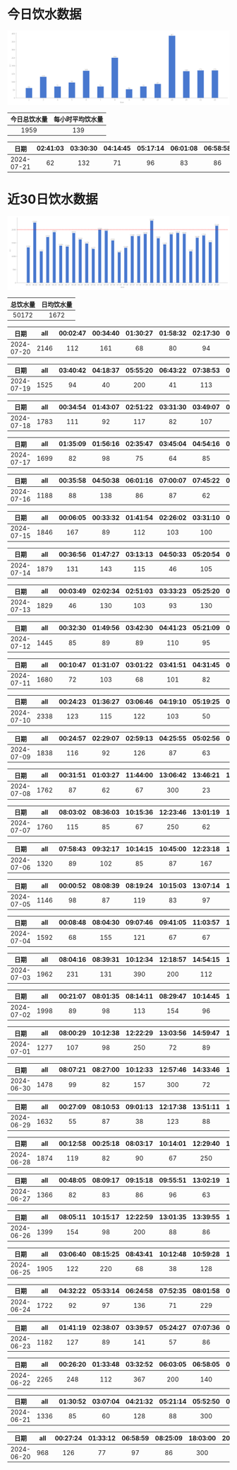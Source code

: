 # 今日饮水数据

<div align=center>
<img src="today.png" style="zoom: 100%;" />

| 今日总饮水量 | 每小时平均饮水量 |
| :----: | :----: |
| 1959 | 139 |
</div>

| 日期 | 02:41:03 | 03:30:30 | 04:14:45 | 05:17:14 | 06:01:08 | 06:58:58 | 07:45:32 | 08:35:20 | 09:06:42 | 16:02:55 | 17:27:57 | 19:09:54 | 19:40:03 | 20:26:12 | 20:35:15 | 20:53:52 | 21:23:25 | 21:57:02 | 22:15:06 | 22:22:23 |
| :----: | :----: | :----: | :----: | :----: | :----: | :----: | :----: | :----: | :----: | :----: | :----: | :----: | :----: | :----: | :----: | :----: | :----: | :----: | :----: | :----: |
| 2024-07-21 | 62 | 132 | 71 | 96 | 83 | 86 | 71 | 250 | 54 | 72 | 87 | 300 | 87 | 47 | 67 | 52 | 82 | 89 | 103 | 68 |

# 近30日饮水数据

<div align=center>
<img src="30.png"style="zoom: 100%;" />

| 总饮水量 | 日均饮水量 |
| :----: | :----: |
| 50172 | 1672 |
</div>

| 日期 | all | 00:02:47 | 00:34:40 | 01:30:27 | 01:58:32 | 02:17:30 | 03:02:23 | 03:40:52 | 04:07:27 | 05:37:10 | 06:02:10 | 06:23:16 | 06:59:14 | 07:30:10 | 08:25:13 | 08:33:54 | 18:06:28 | 18:53:37 | 21:12:04 | 21:44:39 | 23:57:33 |
| :----: | :----: | :----: | :----: | :----: | :----: | :----: | :----: | :----: | :----: | :----: | :----: | :----: | :----: | :----: | :----: | :----: | :----: | :----: | :----: | :----: | :----: |
| 2024-07-20 | 2146 | 112 | 161 | 68 | 80 | 94 | 71 | 78 | 83 | 200 | 114 | 88 | 82 | 50 | 61 | 47 | 100 | 99 | 95 | 63 | 400 |

| 日期 | all | 03:40:42 | 04:18:37 | 05:55:20 | 06:43:22 | 07:38:53 | 08:18:02 | 08:36:20 | 09:05:09 | 17:20:38 | 18:22:00 | 20:36:21 | 21:27:06 | 21:43:29 | 22:21:00 | 23:10:36 |
| :----: | :----: | :----: | :----: | :----: | :----: | :----: | :----: | :----: | :----: | :----: | :----: | :----: | :----: | :----: | :----: | :----: |
| 2024-07-19 | 1525 | 94 | 40 | 200 | 41 | 113 | 109 | 78 | 66 | 68 | 250 | 54 | 60 | 161 | 110 | 81 |

| 日期 | all | 00:34:54 | 01:43:07 | 02:51:22 | 03:31:30 | 03:49:07 | 04:39:27 | 06:09:14 | 06:22:56 | 07:24:45 | 16:53:14 | 18:08:48 | 18:52:21 | 20:58:29 | 21:15:24 | 22:33:04 | 23:17:50 |
| :----: | :----: | :----: | :----: | :----: | :----: | :----: | :----: | :----: | :----: | :----: | :----: | :----: | :----: | :----: | :----: | :----: | :----: |
| 2024-07-18 | 1783 | 111 | 92 | 117 | 82 | 107 | 87 | 200 | 64 | 81 | 96 | 300 | 82 | 81 | 97 | 99 | 87 |

| 日期 | all | 01:35:09 | 01:56:16 | 02:35:47 | 03:45:04 | 04:54:16 | 05:29:26 | 06:25:10 | 07:13:01 | 07:31:31 | 08:34:32 | 17:55:40 | 19:45:10 | 20:32:41 | 21:24:48 | 21:48:44 | 22:51:04 | 23:31:27 |
| :----: | :----: | :----: | :----: | :----: | :----: | :----: | :----: | :----: | :----: | :----: | :----: | :----: | :----: | :----: | :----: | :----: | :----: | :----: |
| 2024-07-17 | 1699 | 82 | 98 | 75 | 64 | 85 | 67 | 68 | 78 | 64 | 200 | 111 | 89 | 96 | 88 | 69 | 186 | 179 |

| 日期 | all | 00:35:58 | 04:50:38 | 06:01:16 | 07:00:07 | 07:45:22 | 08:08:13 | 08:26:32 | 19:17:27 | 19:35:28 | 20:33:39 | 20:56:14 | 22:26:56 | 22:54:12 |
| :----: | :----: | :----: | :----: | :----: | :----: | :----: | :----: | :----: | :----: | :----: | :----: | :----: | :----: | :----: |
| 2024-07-16 | 1188 | 88 | 138 | 86 | 87 | 62 | 98 | 63 | 84 | 103 | 86 | 103 | 101 | 89 |

| 日期 | all | 00:06:05 | 00:33:32 | 01:41:54 | 02:26:02 | 03:31:10 | 04:16:45 | 05:30:21 | 06:07:45 | 07:19:26 | 17:05:01 | 18:20:46 | 19:01:45 | 19:36:18 | 20:00:47 | 20:24:36 | 21:35:55 | 22:33:18 | 23:28:00 |
| :----: | :----: | :----: | :----: | :----: | :----: | :----: | :----: | :----: | :----: | :----: | :----: | :----: | :----: | :----: | :----: | :----: | :----: | :----: | :----: |
| 2024-07-15 | 1846 | 167 | 89 | 112 | 103 | 100 | 97 | 106 | 85 | 86 | 74 | 200 | 74 | 86 | 97 | 66 | 131 | 89 | 84 |

| 日期 | all | 00:36:56 | 01:47:27 | 03:13:13 | 04:50:33 | 05:20:54 | 06:08:17 | 07:43:38 | 08:33:09 | 08:49:51 | 19:00:26 | 20:26:27 | 20:43:20 | 21:31:24 | 22:57:13 | 23:40:46 |
| :----: | :----: | :----: | :----: | :----: | :----: | :----: | :----: | :----: | :----: | :----: | :----: | :----: | :----: | :----: | :----: | :----: |
| 2024-07-14 | 1879 | 131 | 143 | 115 | 46 | 105 | 89 | 97 | 300 | 87 | 300 | 63 | 103 | 130 | 85 | 85 |

| 日期 | all | 00:03:49 | 02:02:34 | 02:51:03 | 03:33:23 | 05:25:20 | 06:52:24 | 07:09:42 | 07:09:59 | 07:49:22 | 08:44:15 | 15:44:37 | 17:54:44 | 18:15:55 | 19:08:07 | 21:04:47 | 22:15:10 |
| :----: | :----: | :----: | :----: | :----: | :----: | :----: | :----: | :----: | :----: | :----: | :----: | :----: | :----: | :----: | :----: | :----: | :----: |
| 2024-07-13 | 1829 | 46 | 130 | 103 | 93 | 130 | 103 | 88 | 117 | 87 | 200 | 66 | 300 | 104 | 68 | 115 | 79 |

| 日期 | all | 00:32:30 | 01:49:56 | 03:42:30 | 04:41:23 | 05:21:09 | 06:08:47 | 07:49:21 | 17:18:57 | 18:11:04 | 18:15:51 | 20:35:06 | 21:05:58 | 23:09:51 |
| :----: | :----: | :----: | :----: | :----: | :----: | :----: | :----: | :----: | :----: | :----: | :----: | :----: | :----: | :----: |
| 2024-07-12 | 1445 | 85 | 89 | 89 | 110 | 95 | 66 | 47 | 105 | 300 | 125 | 85 | 114 | 135 |

| 日期 | all | 00:10:47 | 01:31:07 | 03:01:22 | 03:41:51 | 04:31:45 | 05:30:23 | 06:39:22 | 08:52:46 | 16:32:26 | 18:15:29 | 18:39:14 | 19:11:08 | 20:34:32 | 22:22:52 |
| :----: | :----: | :----: | :----: | :----: | :----: | :----: | :----: | :----: | :----: | :----: | :----: | :----: | :----: | :----: | :----: |
| 2024-07-11 | 1680 | 72 | 103 | 68 | 101 | 82 | 81 | 112 | 300 | 89 | 157 | 121 | 89 | 105 | 200 |

| 日期 | all | 00:24:23 | 01:36:27 | 03:06:46 | 04:19:10 | 05:19:25 | 07:24:23 | 07:49:51 | 08:33:35 | 16:44:36 | 17:58:16 | 18:24:12 | 20:32:22 | 21:20:34 | 21:53:51 | 22:30:57 | 23:04:25 | 23:46:34 |
| :----: | :----: | :----: | :----: | :----: | :----: | :----: | :----: | :----: | :----: | :----: | :----: | :----: | :----: | :----: | :----: | :----: | :----: | :----: |
| 2024-07-10 | 2338 | 123 | 115 | 122 | 103 | 50 | 102 | 62 | 200 | 164 | 300 | 122 | 71 | 158 | 351 | 127 | 103 | 65 |

| 日期 | all | 00:24:57 | 02:29:07 | 02:59:13 | 04:25:55 | 05:02:56 | 07:02:21 | 07:36:51 | 09:07:58 | 14:43:30 | 17:02:56 | 17:22:32 | 18:50:16 | 19:35:17 | 23:35:29 |
| :----: | :----: | :----: | :----: | :----: | :----: | :----: | :----: | :----: | :----: | :----: | :----: | :----: | :----: | :----: | :----: |
| 2024-07-09 | 1838 | 116 | 92 | 126 | 87 | 63 | 98 | 103 | 65 | 100 | 89 | 103 | 300 | 96 | 400 |

| 日期 | all | 00:31:51 | 01:03:27 | 11:44:00 | 13:06:42 | 13:46:21 | 13:47:21 | 14:11:33 | 14:52:35 | 16:25:35 | 17:19:05 | 20:26:53 | 20:37:34 | 22:34:04 | 23:38:12 |
| :----: | :----: | :----: | :----: | :----: | :----: | :----: | :----: | :----: | :----: | :----: | :----: | :----: | :----: | :----: | :----: |
| 2024-07-08 | 1762 | 87 | 62 | 67 | 300 | 23 | 67 | 96 | 118 | 101 | 68 | 172 | 98 | 400 | 103 |

| 日期 | all | 08:03:02 | 08:36:03 | 10:15:36 | 12:23:46 | 13:01:19 | 15:32:38 | 17:32:32 | 18:31:42 | 19:57:42 | 21:31:11 | 22:09:40 | 23:38:32 |
| :----: | :----: | :----: | :----: | :----: | :----: | :----: | :----: | :----: | :----: | :----: | :----: | :----: | :----: |
| 2024-07-07 | 1760 | 115 | 85 | 67 | 250 | 62 | 177 | 182 | 89 | 87 | 300 | 257 | 89 |

| 日期 | all | 07:58:43 | 09:32:17 | 10:14:15 | 10:45:00 | 12:23:18 | 13:05:39 | 15:26:55 | 17:00:37 | 18:21:58 | 21:29:03 | 21:44:43 | 23:26:40 |
| :----: | :----: | :----: | :----: | :----: | :----: | :----: | :----: | :----: | :----: | :----: | :----: | :----: | :----: |
| 2024-07-06 | 1320 | 89 | 102 | 85 | 87 | 167 | 86 | 110 | 86 | 89 | 200 | 112 | 107 |

| 日期 | all | 00:00:52 | 08:08:39 | 08:19:24 | 10:15:03 | 13:07:14 | 15:18:17 | 15:35:34 | 17:22:43 | 21:49:24 | 23:23:19 |
| :----: | :----: | :----: | :----: | :----: | :----: | :----: | :----: | :----: | :----: | :----: | :----: |
| 2024-07-05 | 1146 | 98 | 87 | 119 | 83 | 97 | 113 | 92 | 68 | 300 | 89 |

| 日期 | all | 00:08:48 | 08:04:30 | 09:07:46 | 09:41:05 | 11:03:57 | 12:33:14 | 13:03:42 | 13:58:27 | 17:31:10 | 18:43:33 | 20:07:19 | 21:18:03 | 22:17:56 |
| :----: | :----: | :----: | :----: | :----: | :----: | :----: | :----: | :----: | :----: | :----: | :----: | :----: | :----: | :----: |
| 2024-07-04 | 1592 | 68 | 155 | 121 | 67 | 67 | 200 | 110 | 138 | 87 | 103 | 89 | 300 | 87 |

| 日期 | all | 08:04:16 | 08:39:31 | 10:12:34 | 12:18:57 | 14:54:15 | 15:13:06 | 15:30:37 | 19:31:36 | 20:26:24 | 20:48:35 | 22:20:22 |
| :----: | :----: | :----: | :----: | :----: | :----: | :----: | :----: | :----: | :----: | :----: | :----: | :----: |
| 2024-07-03 | 1962 | 231 | 131 | 390 | 200 | 112 | 86 | 226 | 78 | 300 | 112 | 96 |

| 日期 | all | 00:21:07 | 08:01:35 | 08:14:11 | 08:29:47 | 10:14:45 | 11:13:24 | 11:50:19 | 13:02:39 | 14:59:29 | 17:02:53 | 18:06:47 | 18:50:42 | 20:27:27 | 21:28:20 | 22:34:18 | 22:42:45 | 23:14:18 | 23:59:35 |
| :----: | :----: | :----: | :----: | :----: | :----: | :----: | :----: | :----: | :----: | :----: | :----: | :----: | :----: | :----: | :----: | :----: | :----: | :----: | :----: |
| 2024-07-02 | 1998 | 89 | 98 | 113 | 154 | 96 | 36 | 104 | 96 | 127 | 86 | 132 | 144 | 87 | 68 | 300 | 109 | 88 | 71 |

| 日期 | all | 08:00:29 | 10:12:38 | 12:22:29 | 13:03:56 | 14:59:47 | 15:12:51 | 17:04:01 | 19:11:57 | 22:33:20 |
| :----: | :----: | :----: | :----: | :----: | :----: | :----: | :----: | :----: | :----: | :----: |
| 2024-07-01 | 1277 | 107 | 98 | 250 | 72 | 89 | 182 | 112 | 67 | 300 |

| 日期 | all | 08:07:21 | 08:27:00 | 10:12:33 | 12:57:46 | 14:33:46 | 14:46:05 | 16:40:18 | 17:35:00 | 18:59:50 | 20:06:56 | 21:42:54 | 22:57:51 |
| :----: | :----: | :----: | :----: | :----: | :----: | :----: | :----: | :----: | :----: | :----: | :----: | :----: | :----: |
| 2024-06-30 | 1478 | 99 | 82 | 157 | 300 | 72 | 101 | 56 | 84 | 95 | 86 | 300 | 46 |

| 日期 | all | 00:27:09 | 08:10:53 | 09:01:13 | 12:17:38 | 13:51:11 | 14:29:55 | 15:01:12 | 16:08:07 | 16:19:48 | 16:53:21 | 17:32:43 | 18:59:12 | 19:30:15 | 21:41:58 | 23:24:21 |
| :----: | :----: | :----: | :----: | :----: | :----: | :----: | :----: | :----: | :----: | :----: | :----: | :----: | :----: | :----: | :----: | :----: |
| 2024-06-29 | 1632 | 55 | 87 | 38 | 123 | 88 | 65 | 310 | 82 | 78 | 67 | 108 | 67 | 68 | 300 | 96 |

| 日期 | all | 00:12:58 | 00:25:18 | 08:03:17 | 10:14:01 | 12:29:40 | 14:15:00 | 18:36:54 | 19:45:37 | 21:07:43 | 21:30:41 | 22:47:47 | 23:52:40 |
| :----: | :----: | :----: | :----: | :----: | :----: | :----: | :----: | :----: | :----: | :----: | :----: | :----: | :----: |
| 2024-06-28 | 1874 | 119 | 82 | 90 | 67 | 250 | 64 | 500 | 300 | 99 | 112 | 87 | 104 |

| 日期 | all | 00:48:05 | 08:09:17 | 09:15:18 | 09:55:51 | 13:02:19 | 14:57:41 | 15:11:47 | 17:35:59 | 17:58:42 | 19:38:58 | 20:26:28 | 21:36:16 | 22:35:46 |
| :----: | :----: | :----: | :----: | :----: | :----: | :----: | :----: | :----: | :----: | :----: | :----: | :----: | :----: | :----: |
| 2024-06-27 | 1366 | 82 | 83 | 86 | 96 | 63 | 86 | 121 | 91 | 112 | 76 | 67 | 300 | 103 |

| 日期 | all | 08:05:11 | 10:15:17 | 12:22:59 | 13:01:35 | 13:39:55 | 14:51:50 | 15:53:48 | 17:49:42 | 19:10:41 | 20:05:11 | 21:29:54 |
| :----: | :----: | :----: | :----: | :----: | :----: | :----: | :----: | :----: | :----: | :----: | :----: | :----: |
| 2024-06-26 | 1399 | 154 | 98 | 200 | 88 | 86 | 136 | 63 | 98 | 89 | 87 | 300 |

| 日期 | all | 03:06:40 | 08:15:25 | 08:43:41 | 10:12:48 | 10:59:28 | 11:45:00 | 12:41:57 | 13:11:43 | 14:22:43 | 15:22:13 | 16:37:46 | 16:52:33 | 17:33:33 | 21:11:33 | 23:05:52 | 23:41:25 |
| :----: | :----: | :----: | :----: | :----: | :----: | :----: | :----: | :----: | :----: | :----: | :----: | :----: | :----: | :----: | :----: | :----: | :----: |
| 2024-06-25 | 1905 | 122 | 220 | 68 | 38 | 128 | 83 | 250 | 78 | 79 | 117 | 48 | 62 | 82 | 300 | 63 | 167 |

| 日期 | all | 04:32:22 | 05:33:14 | 06:24:58 | 07:52:35 | 08:01:58 | 08:26:43 | 10:00:14 | 12:17:26 | 13:06:49 | 14:01:49 | 15:13:43 | 22:43:04 |
| :----: | :----: | :----: | :----: | :----: | :----: | :----: | :----: | :----: | :----: | :----: | :----: | :----: | :----: |
| 2024-06-24 | 1722 | 92 | 97 | 136 | 71 | 229 | 69 | 103 | 230 | 82 | 187 | 126 | 300 |

| 日期 | all | 01:41:19 | 02:38:07 | 03:39:57 | 05:24:27 | 07:07:36 | 08:16:02 | 14:55:29 | 17:38:32 | 18:38:34 | 19:29:57 | 20:56:31 | 22:04:14 |
| :----: | :----: | :----: | :----: | :----: | :----: | :----: | :----: | :----: | :----: | :----: | :----: | :----: | :----: |
| 2024-06-23 | 1182 | 127 | 89 | 141 | 57 | 86 | 38 | 300 | 68 | 72 | 56 | 82 | 66 |

| 日期 | all | 00:26:20 | 01:33:48 | 03:32:52 | 06:03:05 | 06:58:05 | 07:35:03 | 18:13:13 | 19:04:45 | 19:34:01 | 21:39:01 | 23:11:02 | 23:18:52 |
| :----: | :----: | :----: | :----: | :----: | :----: | :----: | :----: | :----: | :----: | :----: | :----: | :----: | :----: |
| 2024-06-22 | 2265 | 248 | 112 | 367 | 200 | 140 | 345 | 200 | 100 | 247 | 43 | 63 | 200 |

| 日期 | all | 01:30:52 | 03:07:04 | 04:21:32 | 05:21:14 | 05:52:50 | 07:34:08 | 08:45:25 | 14:44:13 | 18:48:00 | 20:03:51 | 20:34:36 | 21:27:44 | 22:29:33 |
| :----: | :----: | :----: | :----: | :----: | :----: | :----: | :----: | :----: | :----: | :----: | :----: | :----: | :----: | :----: |
| 2024-06-21 | 1336 | 85 | 60 | 128 | 88 | 300 | 104 | 40 | 90 | 68 | 82 | 87 | 92 | 112 |

| 日期 | all | 00:27:24 | 01:33:12 | 06:58:59 | 08:25:09 | 18:03:00 | 20:05:03 | 20:32:27 | 22:42:17 |
| :----: | :----: | :----: | :----: | :----: | :----: | :----: | :----: | :----: | :----: |
| 2024-06-20 | 968 | 126 | 77 | 97 | 86 | 300 | 107 | 113 | 62 |

